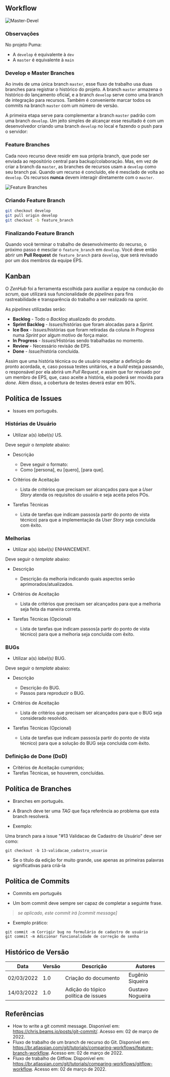 
## Workflow

![Master-Devel](https://user-images.githubusercontent.com/18370133/54881036-5dc07e00-4e2a-11e9-8164-4ee64526939b.png)

### Observações
No projeto Puma:

* A `develop` é equivalente à `dev`
* A `master` é equivalente à `main`

### Develop e Master Branches
Ao invés de uma única branch `master`, esse fluxo de trabalho usa duas branches para registrar o histórico do projeto. A branch `master` armazena o histórico do lançamento oficial, e a branch `develop` serve como uma branch de integração para recursos. Também é conveniente marcar todos os commits na branch `master` com um número de versão.

A primeira etapa serve para complementar a branch `master` padrão com uma branch `develop`. Um jeito simples de alcançar esse resultado é com um desenvolvedor criando uma branch `develop` no local e fazendo o push para o servidor:

### Feature Branches

Cada novo recurso deve residir em sua própria branch, que pode ser enviada ao repositório central para backup/colaboração. Mas, em vez de criar a branch da `master`, as branches de recursos usam a `develop` como seu branch pai. Quando um recurso é concluído, ele é mesclado de volta ao `develop`. Os recursos **nunca** devem interagir diretamente com o `master`.

![Feature Branches](https://user-images.githubusercontent.com/18370133/54881065-97918480-4e2a-11e9-8560-13c1336c05d6.png)

### Criando Feature Branch

```bash
git checkout develop
git pull origin develop
git checkout -b feature_branch
```

### Finalizando Feature Branch

Quando você terminar o trabalho de desenvolvimento do recurso, o próximo passo é mesclar o `feature_branch` em `develop`. Você deve então abrir um **Pull Request** de `feature_branch` para `develop`, que será revisado por um dos membros da equipe EPS.

## Kanban

O _ZenHub_ foi a ferramenta escolhida para auxiliar a equipe na condução do _scrum_, que utilizará sua funcionalidade de _pipelines_ para fins rastreabilidade e transparência do trabalho a ser realizado na _sprint_.

As _pipelines_ utilizadas serão:

- **Backlog** - Todo o _Backlog_ atualizado do produto.
- **Sprint Backlog** - _Issues_/histórias que foram alocadas para a _Sprint._
- **Ice Box** - _Issues_/histórias que foram retiradas da coluna _In Progress_ numa _Sprint_ por algum motivo de força maior.
- **In Progress** - _Issues_/Histórias sendo trabalhadas no momento.
- **Review** - Necessário revisão de EPS.
- **Done** - _Issue_/história concluída.

Assim que uma história técnica ou de usuário respeitar a definição de pronto acordada, e, caso possua testes unitários, e a _build_ esteja passando, o responsável por ela abrirá um _Pull Request_, e assim que for revisado por um membro de EPS, que, caso aceite a história, ela poderá ser movida para _done_. Além disso, a cobertura de testes deverá estar em 90%.

## Política de Issues

* Issues em português.

### Histórias de Usuário

- Utilizar a(s) _label(s)_ US.

Deve seguir o _template_ abaixo:

- Descrição
    - Deve seguir o formato:
    - Como [persona], eu [quero], [para que].

- Critérios de Aceitação
    - Lista de critérios que precisam ser alcançados para que a _User Story_ atenda os requisitos do usuário e seja aceita pelos POs.

- Tarefas Técnicas
    - Lista de tarefas que indicam passos(a partir do ponto de vista técnico) para que a implementação da _User Story_ seja concluída com êxito.

### Melhorias 

- Utilizar a(s) _label(s)_ ENHANCEMENT.

Deve seguir o _template_ abaixo:

- Descrição
    - Descrição da melhoria indicando quais aspectos serão aprimorados/atualizados.

- Critérios de Aceitação
    - Lista de critérios que precisam ser alcançados para que a melhoria seja feita da maneira correta.

- Tarefas Técnicas (Opcional)
    - Lista de tarefas que indicam passos(a partir do ponto de vista técnico) para que a melhoria seja concluída com êxito.

### BUGs

- Utilizar a(s) _label(s)_ BUG.

Deve seguir o _template_ abaixo:

- Descrição
    - Descrição do BUG.
    - Passos para reproduzir o BUG.
    
- Critérios de Aceitação
    - Lista de critérios que precisam ser alcançados para que o BUG seja considerado resolvido.

- Tarefas Técnicas (Opcional)
    - Lista de tarefas que indicam passos(a partir do ponto de vista técnico) para que a solução do BUG seja concluída com êxito.

### Definição de Done (DoD)

- Critérios de Aceitação cumpridos;
- Tarefas Técnicas, se houverem, concluídas.

## Política de Branches

* Branches em português.

* A Branch deve ter uma *TAG* que faça referência ao problema que esta branch resolverá.

* Exemplo:

Uma branch para a issue "#13 Validacao de Cadastro de Usuário" deve ser como:

```git
git checkout -b 13-validacao_cadastro_usuario
```

* Se o título da edição for muito grande, use apenas as primeiras palavras significativas para criá-la

## Política de Commits

* Commits em português

* Um bom commit deve sempre ser capaz de completar a seguinte frase.

> *se aplicado, este commit irá [commit message]*

* Exemplo prático:

```git
git commit -m Corrigir bug no formulário de cadastro de usuário
git commit -m Adicionar funcionalidade de correção de senha
```

## Histórico de Versão

| Data       | Versão | Descrição                           | Autores          |
| ---------- | ------ | ----------------------------------- | ---------------- |
| 02/03/2022 | 1.0    | Criação do documento                | Eugênio Siqueira |
| 14/03/2022 | 1.0    | Adição do tópico política de issues | Gustavo Nogueira |

## Referências

- How to write a git commit message. Disponível em: <https://chris.beams.io/posts/git-commit/>. Acesso em: 02 de março de 2022.
- Fluxo de trabalho de um branch de recurso do Git. Disponível em: <https://br.atlassian.com/git/tutorials/comparing-workflows/feature-branch-workflow>. Acesso em: 02 de março de 2022.
- Fluxo de trabalho de Gitflow. Disponível em: <https://br.atlassian.com/git/tutorials/comparing-workflows/gitflow-workflow>. Acesso em: 02 de março de 2022.